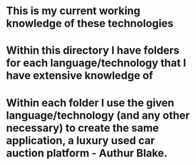 # This is my current working knowledge of these technologies

# Within this directory I have folders for each language/technology that I have extensive knowledge of

# Within each folder I use the given language/technology (and any other necessary) to create the same application, a luxury used car auction platform - Authur Blake.
